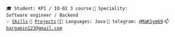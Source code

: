 <code>🎓 Student: KPI / IO-02 3 course</code>
<code>👷 Speciality: Software engineer / Backend</code><br>
<code>💡 [Skills](SKILLS.md)</code>
<code>🧻 [Projects](PROJECTS.md)</code>
<code>🧑‍💻 Languages: Java</code>
<code>💬 telegram: [@MaKSym69](https://telegram.me/MaKSym69)</code>
<code>📫 [bargamin123@gmail.com](mailto:bargamin123@gmail.com)</code>
